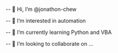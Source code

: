 -- 👋 Hi, I’m @jonathon-chew

-- 👀 I’m interested in automation                                                              

-- 🌱 I’m currently learning Python and VBA

-- 💞️ I’m looking to collaborate on ...

<!---
-hunteradder626/hunteradder626 is a ✨ special ✨ repository because its `README.md` (this file) appears on your GitHub profile.
-You can click the Preview link to take a look at your changes.
---->
